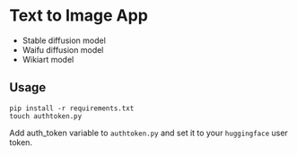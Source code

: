 # Text to Image App

* Stable diffusion model
* Waifu diffusion model
* Wikiart model

## Usage

```
pip install -r requirements.txt 
touch authtoken.py
```

Add  auth_token variable to `authtoken.py` and set it to your `huggingface` user token.